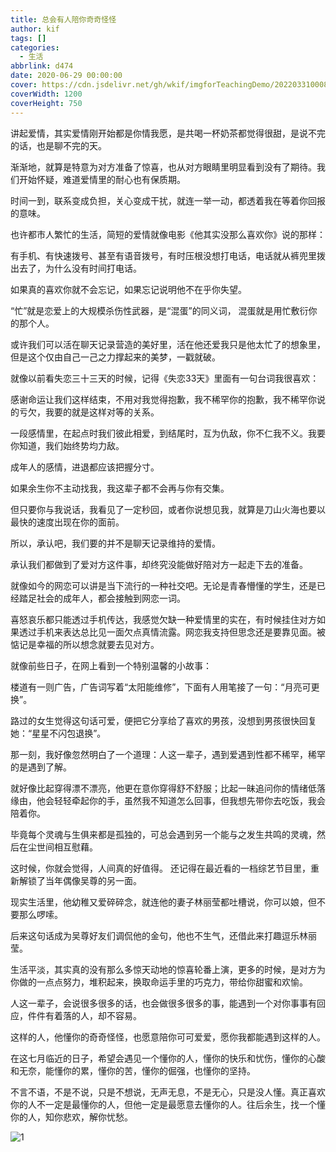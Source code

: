 ```yaml
---
title: 总会有人陪你奇奇怪怪
author: kif
tags: []
categories:
  - 生活
abbrlink: d474
date: 2020-06-29 00:00:00
cover: https://cdn.jsdelivr.net/gh/wkif/imgforTeachingDemo/202203310008758.jpg
coverWidth: 1200
coverHeight: 750
---
```


讲起爱情，其实爱情刚开始都是你情我愿，是共喝一杯奶茶都觉得很甜，是说不完的话，也是聊不完的天。

渐渐地，就算是特意为对方准备了惊喜，也从对方眼睛里明显看到没有了期待。我们开始怀疑，难道爱情里的耐心也有保质期。

时间一到，联系变成负担，关心变成干扰，就连一举一动，都透着我在等着你回报的意味。

也许都市人繁忙的生活，简短的爱情就像电影《他其实没那么喜欢你》说的那样：

有手机、有快速拨号、甚至有语音拨号，有时压根没想打电话，电话就从裤兜里拨出去了，为什么没有时间打电话。

如果真的喜欢你就不会忘记，如果忘记说明他不在乎你失望。

“忙”就是恋爱上的大规模杀伤性武器，是“混蛋”的同义词，
混蛋就是用忙敷衍你的那个人。

或许我们可以活在聊天记录营造的美好里，活在他还爱我只是他太忙了的想象里，但是这个仅由自己一己之力撑起来的美梦，一戳就破。

就像以前看失恋三十三天的时候，记得《失恋33天》里面有一句台词我很喜欢：

感谢命运让我们这样结束，不用对我觉得抱歉，我不稀罕你的抱歉，我不稀罕你说的亏欠，我要的就是这样对等的关系。

一段感情里，在起点时我们彼此相爱，到结尾时，互为仇敌，你不仁我不义。我要你知道，我们始终势均力敌。

成年人的感情，进退都应该把握分寸。

如果余生你不主动找我，我这辈子都不会再与你有交集。

但只要你与我说话，我看见了一定秒回，或者你说想见我，就算是刀山火海也要以最快的速度出现在你的面前。

所以，承认吧，我们要的并不是聊天记录维持的爱情。

承认我们都做到了爱对方这件事，却终究没能做好陪对方一起走下去的准备。

就像如今的网恋可以讲是当下流行的一种社交吧。无论是青春懵懂的学生，还是已经踏足社会的成年人，都会接触到网恋一词。

喜怒哀乐都只能透过手机传达，我感觉欠缺一种爱情里的实在，有时候挂住对方如果透过手机来表达总比见一面欠点真情流露。网恋我支持但思念还是要靠见面。被惦记是幸福的所以想念就要去见对方。

就像前些日子，在网上看到一个特别温馨的小故事：

楼道有一则广告，广告词写着“太阳能维修”，下面有人用笔接了一句：“月亮可更换”。

路过的女生觉得这句话可爱，便把它分享给了喜欢的男孩，没想到男孩很快回复她：“星星不闪包退换”。

那一刻，我好像忽然明白了一个道理：人这一辈子，遇到爱遇到性都不稀罕，稀罕的是遇到了解。

就好像比起穿得漂不漂亮，他更在意你穿得舒不舒服；比起一昧追问你的情绪低落缘由，他会轻轻牵起你的手，虽然我不知道怎么回事，但我想先带你去吃饭，我会陪着你。

毕竟每个灵魂与生俱来都是孤独的，可总会遇到另一个能与之发生共鸣的灵魂，然后在尘世间相互慰藉。

这时候，你就会觉得，人间真的好值得。
还记得在最近看的一档综艺节目里，重新解锁了当年偶像吴尊的另一面。

现实生活里，他幼稚又爱碎碎念，就连他的妻子林丽莹都吐槽说，你可以娘，但不要那么啰嗦。

后来这句话成为吴尊好友们调侃他的金句，他也不生气，还借此来打趣逗乐林丽莹。

生活平淡，其实真的没有那么多惊天动地的惊喜轮番上演，更多的时候，是对方为你做的一点点努力，堆积起来，换取命运手里的巧克力，带给你甜蜜和欢愉。

人这一辈子，会说很多很多的话，也会做很多很多的事，能遇到一个对你事事有回应，件件有着落的人，却不容易。

这样的人，他懂你的奇奇怪怪，也愿意陪你可可爱爱，愿你我都能遇到这样的人。

在这七月临近的日子，希望会遇见一个懂你的人，懂你的快乐和忧伤，懂你的心酸和无奈，能懂你的累，懂你的苦，懂你的倔强，也懂你的坚持。

不言不语，不是不说，只是不想说，无声无息，不是无心，只是没人懂。真正喜欢你的人不一定是最懂你的人，但他一定是最愿意去懂你的人。往后余生，找一个懂你的人，知你悲欢，解你忧愁。

![1](http://image.coolapk.com/feed/2020/0629/10/1121183_bdb66e92_7778_2738@720x720.jpeg.m.jpg)
